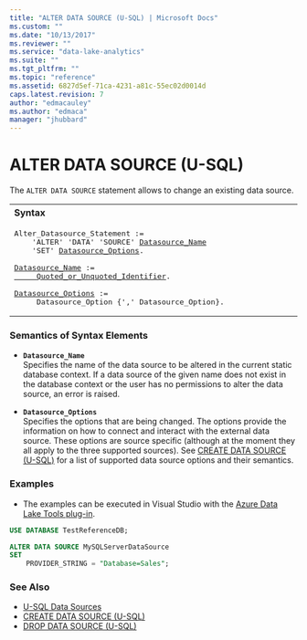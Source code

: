 ```yaml
---
title: "ALTER DATA SOURCE (U-SQL) | Microsoft Docs"
ms.custom: ""
ms.date: "10/13/2017"
ms.reviewer: ""
ms.service: "data-lake-analytics"
ms.suite: ""
ms.tgt_pltfrm: ""
ms.topic: "reference"
ms.assetid: 6827d5ef-71ca-4231-a81c-55ec02d0014d
caps.latest.revision: 7
author: "edmacauley"
ms.author: "edmaca"
manager: "jhubbard"
---
```

# ALTER DATA SOURCE (U-SQL)
The `ALTER DATA SOURCE` statement allows to change an existing data source.  
  
<table><th align="left">Syntax</th><tr><td><pre>
Alter_Datasource_Statement :=                                                                            
    'ALTER' 'DATA' 'SOURCE' <a href="#dsrc_name">Datasource_Name</a>   
    'SET' <a href="#dsrc_opt">Datasource_Options</a>.<br />
<a href="#dsrc_name">Datasource_Name</a> := 
<a href="u-sql-identifiers.md">     Quoted_or_Unquoted_Identifier</a>.<br /> 
<a href="#dsrc_opt">Datasource_Options</a> :=<br />     Datasource_Option {',' Datasource_Option}.</pre></td></tr></table>
  
### Semantics of Syntax Elements    
-   <a name="dsrc_name"></a>**`Datasource_Name`**   
Specifies the name of the data source to be altered in the current static database context. If a data source of the given name does not exist in the database context or the user has no permissions to alter the data source, an error is raised.  
  
-   <a name="dsrc_opt"></a>**`Datasource_Options`**   
Specifies the options that are being changed. The options provide the information on how to connect and interact with the external data source. These options are source specific (although at the moment they all apply to the three supported sources). See [CREATE DATA SOURCE (U-SQL)](create-data-source-u-sql.md) for a list of supported data source options and their semantics.  
  
### Examples
- The examples can be executed in Visual Studio with the [Azure Data Lake Tools plug-in](https://www.microsoft.com/download/details.aspx?id=49504).  

```sql
USE DATABASE TestReferenceDB;

ALTER DATA SOURCE MySQLServerDataSource
SET
    PROVIDER_STRING = "Database=Sales";
```
  
### See Also
* [U-SQL Data Sources](u-sql-data-sources.md)  
* [CREATE DATA SOURCE (U-SQL)](create-data-source-u-sql.md)  
* [DROP DATA SOURCE (U-SQL)](drop-data-source-u-sql.md)  




  